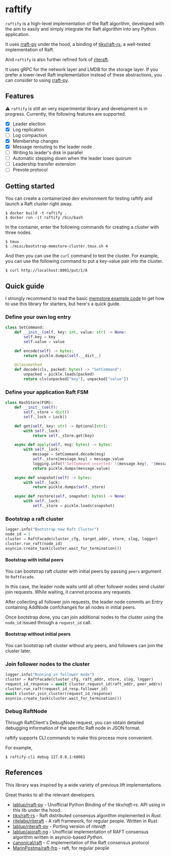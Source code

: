 # raftify

`raftify` is a high-level implementation of the Raft algorithm, developed with the aim to easily and simply integrate the Raft algorithm into any Python application.

It uses [rraft-py](https://github.com/lablup/rraft-py) under the hood, a binding of [tikv/raft-rs](https://github.com/tikv/raft-rs), a well-tested implementation of Raft.

And `raftify` is also further refined fork of [riteraft](https://github.com/ritelabs/riteraft).

It uses gRPC for the network layer and LMDB for the storage layer. If you prefer a lower-level Raft implementation instead of these abstractions, you can consider to using [rraft-py](https://github.com/lablup/rraft-py).

## Features

⚠️ `raftify` is still an very experimental library and development is in progress. Currently, the following features are supported.

- [x] Leader election
- [x] Log replication
- [ ] Log compaction
- [x] Membership changes
- [x] Message rerouting to the leader node
- [ ] Writing to leader's disk in parallel
- [ ] Automatic stepping down when the leader loses quorum
- [ ] Leadership transfer extension
- [ ] Prevote protocol

## Getting started

You can create a containerized dev environment for testing raftify and launch a Raft cluster right away.

```
$ docker build -t raftify .
$ docker run -it raftify /bin/bash
```

In the container, enter the following commands for creating a cluster with three nodes.

```
$ tmux
$ ./misc/bootstrap-memstore-cluster.tmux.sh 4
```

And then you can use the `curl` command to test the cluster. For example, you can use the following command to put a key-value pair into the cluster.

```
$ curl http://localhost:8001/put/1/A
```

## Quick guide

I strongly recommend to read the basic [memstore example code](https://github.com/lablup/raftify/blob/main/examples/basic/main.py) to get how to use this library for starters, but here's a quick guide.

### Define your own log entry

```py
class SetCommand:
    def __init__(self, key: int, value: str) -> None:
        self.key = key
        self.value = value

    def encode(self) -> bytes:
        return pickle.dumps(self.__dict__)

    @classmethod
    def decode(cls, packed: bytes) -> "SetCommand":
        unpacked = pickle.loads(packed)
        return cls(unpacked["key"], unpacked["value"])
```

### Define your application Raft FSM

```py
class HashStore(FSM):
    def __init__(self):
        self._store = dict()
        self._lock = Lock()

    def get(self, key: str) -> Optional[str]:
        with self._lock:
            return self._store.get(key)

    async def apply(self, msg: bytes) -> bytes:
        with self._lock:
            message = SetCommand.decode(msg)
            self._store[message.key] = message.value
            logging.info(f'SetCommand inserted: ({message.key}, "{message.value}")')
            return pickle.dumps(message.value)

    async def snapshot(self) -> bytes:
        with self._lock:
            return pickle.dumps(self._store)

    async def restore(self, snapshot: bytes) -> None:
        with self._lock:
            self._store = pickle.loads(snapshot)
```

### Bootstrap a raft cluster

```py
logger.info("Bootstrap new Raft Cluster")
node_id = 1
cluster = RaftFacade(cluster_cfg, target_addr, store, slog, logger)
cluster.run_raft(node_id)
asyncio.create_task(cluster.wait_for_termination())
```

#### Bootstrap with initial peers

You can bootstrap raft cluster with initial peers by passing `peers` argument to `RaftFacade`.

In this case, the leader node waits until all other follower nodes send cluster join requests. While waiting, it cannot process any requests.

After collecting all follower join requests, the leader node commits an Entry containing AddNode confchanges for all nodes in initial peers.

Once bootstrap done, you can join additional nodes to the cluster using the `node_id` issued through a `request_id` call.

#### Bootstrap without initial peers

You can bootstrap raft cluster without any peers, and followers can join the cluster later.

### Join follower nodes to the cluster

```py
logger.info("Running in follower mode")
cluster = RaftFacade(cluster_cfg, raft_addr, store, slog, logger)
request_id_response = await cluster.request_id(raft_addr, peer_addrs)
cluster.run_raft(request_id_resp.follower_id)
await cluster.join_cluster(request_id_response)
asyncio.create_task(cluster.wait_for_termination())
```

### Debug RaftNode

Through RaftClient's DebugNode request, you can obtain detailed debugging information of the specific Raft node in JSON format.

raftify supports CLI commands to make this process more convenient.

For example,

```
$ raftify-cli debug 127.0.0.1:60061
```

## References

This library was inspired by a wide variety of previous lift implementations.

Great thanks to all the relevant developers.

- [lablup/rraft-py](https://github.com/lablup/rraft-py) - Unofficial Python Binding of the *tikv/raft-rs*. API using in this lib under the hood.
- [tikv/raft-rs](https://github.com/tikv/raft-rs) - Raft distributed consensus algorithm implemented in *Rust*.
- [ritelabs/riteraft](https://github.com/ritelabs/riteraft) - A raft framework, for regular people. Written in *Rust*.
- [lablup/riteraft-py](https://github.com/lablup/riteraft-py) - Porting version of *riteraft*
- [lablup/aioraft-ng](https://github.com/lablup/aioraft-ng) - Unofficial implementation of RAFT consensus algorithm written in asyncio-based *Python*.
- [canonical/raft](https://github.com/canonical/raft) - *C* implementation of the Raft consensus protocol
- [MarinPostma/raft-frp](https://github.com/MarinPostma/raft-frp) - raft, for regular people
